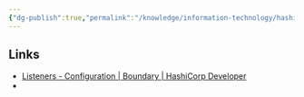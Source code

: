 ```yaml
---
{"dg-publish":true,"permalink":"/knowledge/information-technology/hashicorp/boundary/boundary/","dgPassFrontmatter":true}
---
```


## Links
- [Listeners - Configuration | Boundary | HashiCorp Developer](https://developer.hashicorp.com/boundary/docs/configuration/listener?optInFrom=boundary-io)
- 